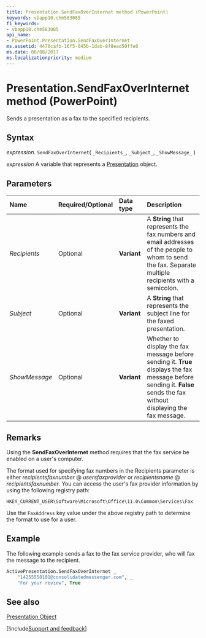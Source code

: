 ```yaml
---
title: Presentation.SendFaxOverInternet method (PowerPoint)
keywords: vbapp10.chm583085
f1_keywords:
- vbapp10.chm583085
api_name:
- PowerPoint.Presentation.SendFaxOverInternet
ms.assetid: 4470cafb-16f5-045b-1dab-8f8ead50ffe0
ms.date: 06/08/2017
ms.localizationpriority: medium
---
```


# Presentation.SendFaxOverInternet method (PowerPoint)

Sends a presentation as a fax to the specified recipients.

## Syntax

_expression_. `SendFaxOverInternet`( `_Recipients_`, `_Subject_`, `_ShowMessage_` )

_expression_ A variable that represents a [Presentation](PowerPoint.Presentation.md) object.

## Parameters

|Name|Required/Optional|Data type|Description|
|:-----|:-----|:-----|:-----|
| _Recipients_|Optional|**Variant**|A **String** that represents the fax numbers and email addresses of the people to whom to send the fax. Separate multiple recipients with a semicolon.|
| _Subject_|Optional|**Variant**|A **String** that represents the subject line for the faxed presentation.|
| _ShowMessage_|Optional|**Variant**|Whether to display the fax message before sending it. **True** displays the fax message before sending it. **False** sends the fax without displaying the fax message.|

## Remarks

Using the **SendFaxOverInternet** method requires that the fax service be enabled on a user's computer.

The format used for specifying fax numbers in the Recipients parameter is either _recipientsfaxnumber_ @ _usersfaxprovider_ or _recipientsname_ @ _recipientsfaxnumber_. You can access the user's fax provider information by using the following registry path:

`HKEY_CURRENT_USER\Software\Microsoft\Office\11.0\Common\Services\Fax`

Use the `FaxAddress` key value under the above registry path to determine the format to use for a user.

## Example

The following example sends a fax to the fax service provider, who will fax the message to the recipient.

```vb
ActivePresentation.SendFaxOverInternet _
    "14255550101@consolidatedmessenger.com", _
    "For your review", True
```

## See also


[Presentation Object](PowerPoint.Presentation.md)

[!include[Support and feedback](~/includes/feedback-boilerplate.md)]
